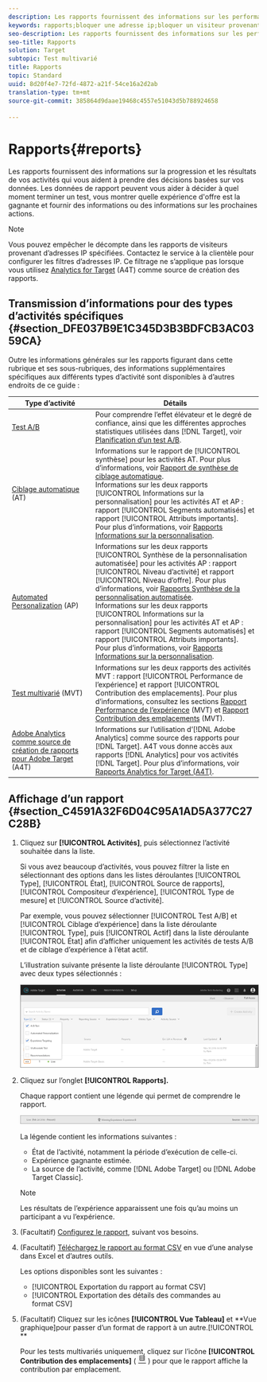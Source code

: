 ```yaml
---
description: Les rapports fournissent des informations sur les performances de vos activités.
keywords: rapports;bloquer une adresse ip;bloquer un visiteur provenant d’une adresse ip;télécharger des rapports;csv
seo-description: Les rapports fournissent des informations sur les performances de vos activités
seo-title: Rapports
solution: Target
subtopic: Test multivarié
title: Rapports
topic: Standard
uuid: 8d20f4e7-72fd-4872-a21f-54ce16a2d2ab
translation-type: tm+mt
source-git-commit: 385864d9daae19468c4557e51043d5b788924658

---
```



# Rapports{#reports}

Les rapports fournissent des informations sur la progression et les résultats de vos activités qui vous aident à prendre des décisions basées sur vos données. Les données de rapport peuvent vous aider à décider à quel moment terminer un test, vous montrer quelle expérience d&#39;offre est la gagnante et fournir des informations ou des informations sur les prochaines actions.

>[!NOTE]
>
>Vous pouvez empêcher le décompte dans les rapports de visiteurs provenant d’adresses IP spécifiées. Contactez le service à la clientèle pour configurer les filtres d’adresses IP. Ce filtrage ne s’applique pas lorsque vous utilisez  [Analytics for Target](../c-integrating-target-with-mac/a4t/a4t.md#concept_7540C8C04259434AB6EE33B09F47A1DE) (A4T) comme source de création des rapports.

## Transmission d’informations pour des types d’activités spécifiques {#section_DFE037B9E1C345D3B3BDFCB3AC0359CA}

Outre les informations générales sur les rapports figurant dans cette rubrique et ses sous-rubriques, des informations supplémentaires spécifiques aux différents types d’activité sont disponibles à d’autres endroits de ce guide :

| Type d’activité | Détails |
|--- |--- |
| [Test A/B](/help/c-activities/t-test-ab/test-ab.md) | Pour comprendre l’effet élévateur et le degré de confiance, ainsi que les différentes approches statistiques utilisées dans [!DNL Target], voir [Planification d’un test A/B](/help/c-activities/t-test-ab/sample-size-determination.md). |
| [Ciblage automatique](/help/c-activities/auto-target-to-optimize.md) (AT) | Informations sur le rapport de [!UICONTROL synthèse] pour les activités AT. Pour plus d’informations, voir [Rapport de synthèse de ciblage automatique](/help/c-reports/auto-target-summary-report.md).<br>Informations sur les deux rapports [!UICONTROL Informations sur la personnalisation] pour les activités AT et AP : rapport [!UICONTROL Segments automatisés] et rapport [!UICONTROL Attributs importants]. Pour plus d’informations, voir [Rapports Informations sur la personnalisation](/help/c-reports/c-personalization-insights-reports/personalization-insights-reports.md). |
| [Automated Personalization](/help/c-activities/t-automated-personalization/automated-personalization.md) (AP) | Informations sur les deux rapports [!UICONTROL Synthèse de la personnalisation automatisée] pour les activités AP : rapport [!UICONTROL Niveau d’activité] et rapport [!UICONTROL Niveau d’offre]. Pour plus d’informations, voir [Rapports Synthèse de la personnalisation automatisée](/help/c-reports/reports-ap.md).<br>Informations sur les deux rapports [!UICONTROL Informations sur la personnalisation] pour les activités AT et AP : rapport [!UICONTROL Segments automatisés] et rapport [!UICONTROL Attributs importants]. Pour plus d’informations, voir [Rapports Informations sur la personnalisation](/help/c-reports/c-personalization-insights-reports/personalization-insights-reports.md). |
| [Test multivarié](/help/c-activities/c-multivariate-testing/multivariate-testing.md) (MVT) | Informations sur les deux rapports des activités MVT : rapport [!UICONTROL Performance de l’expérience] et rapport [!UICONTROL Contribution des emplacements]. Pour plus d’informations, consultez les sections [Rapport Performance de l’expérience](/help/c-reports/experience-performance-report.md) (MVT) et [Rapport Contribution des emplacements](/help/c-reports/location-contribution-report.md) (MVT). |
| [Adobe Analytics comme source de création de rapports pour Adobe Target](/help/c-integrating-target-with-mac/a4t/a4t.md) (A4T) | Informations sur l’utilisation d’[!DNL Adobe Analytics] comme source des rapports pour [!DNL Target]. A4T vous donne accès aux rapports [!DNL Analytics] pour vos activités [!DNL Target]. Pour plus d’informations, voir [Rapports Analytics for Target (A4T)](/help/c-reports/analytics-for-target-a4t-reporting.md). |

## Affichage d’un rapport {#section_C4591A32F6D04C95A1AD5A377C27C28B}

1. Cliquez sur **[!UICONTROL Activités]**, puis sélectionnez l’activité souhaitée dans la liste.

   Si vous avez beaucoup d’activités, vous pouvez filtrer la liste en sélectionnant des options dans les listes déroulantes [!UICONTROL Type], [!UICONTROL État], [!UICONTROL Source de rapports], [!UICONTROL Compositeur d’expérience], [!UICONTROL Type de mesure] et [!UICONTROL Source d’activité].

   Par exemple, vous pouvez sélectionner [!UICONTROL Test A/B] et [!UICONTROL Ciblage d’expérience] dans la liste déroulante [!UICONTROL Type], puis [!UICONTROL Actif] dans la liste déroulante [!UICONTROL État] afin d’afficher uniquement les activités de tests A/B et de ciblage d’expérience à l’état actif.

   L’illustration suivante présente la liste déroulante [!UICONTROL Type] avec deux types sélectionnés :

   ![](assets/report_filters.png)

1. Cliquez sur l’onglet **[!UICONTROL Rapports].**

   Chaque rapport contient une légende qui permet de comprendre le rapport.

   ![](assets/report_menu_bar.png)

   La légende contient les informations suivantes :

   * État de l’activité, notamment la période d’exécution de celle-ci.
   * Expérience gagnante estimée.
   * La source de l’activité, comme [!DNL Adobe Target] ou [!DNL Adobe Target Classic].
   >[!NOTE]
   >
   >Les résultats de l’expérience apparaissent une fois qu’au moins un participant a vu l’expérience.

1. (Facultatif) [Configurez le rapport](../c-reports/c-report-settings/report-settings.md#concept_4BB6A7FDAB6F4806A632F9CD989B8BFA), suivant vos besoins.
1. (Facultatif) [Téléchargez le rapport au format CSV](../c-reports/downloading-data-in-csv-file.md#concept_3F276FF2BBB2499388F97451D6DE2E75) en vue d’une analyse dans Excel et d’autres outils.

   Les options disponibles sont les suivantes :

   * [!UICONTROL Exportation du rapport au format CSV]
   * [!UICONTROL Exportation des détails des commandes au format CSV]

1. (Facultatif) Cliquez sur les icônes **[!UICONTROL Vue Tableau]** et **Vue graphique]pour passer d’un format de rapport à un autre.[!UICONTROL **

   Pour les tests multivariés uniquement, cliquez sur l’icône **[!UICONTROL Contribution des emplacements]** ( ![Icône contribution des emplacements](assets/icon_location_contribution.png) ) pour que le rapport affiche la contribution par emplacement.
